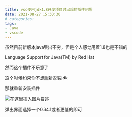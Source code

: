 ```yaml
---
title: vsc使用jdk1.8开发项目时出现的插件问题
date: 2021-08-27 15:30:30
# categories:
tags:
- Java
- vscode
---
```


虽然目前新版本java层出不穷，但是个人感觉用着1.8也是不错的

Language Support for Java(TM) by Red Hat

然而这个插件不乐意了

这个时候如果你不想重新安装jdk

那就重新安装插件

![在这里插入图片描述](https://cdn.yixiangzhilv.com/images/cf447fdef4cdfb32c7b7dae4d90565a0.png)

弹出界面选择一个0.64.1或者更低的即可
